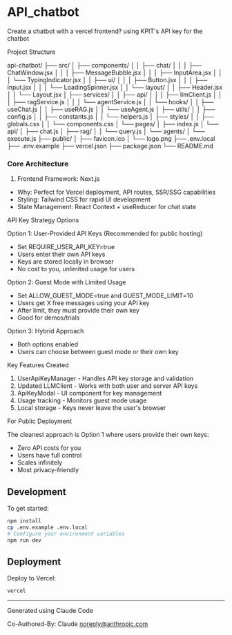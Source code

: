 # API_chatbot
Create a chatbot with a vercel frontend? using KPIT's API key for the chatbot

Project Structure

  api-chatbot/
  ├── src/
  │   ├── components/
  │   │   ├── chat/
  │   │   │   ├── ChatWindow.jsx
  │   │   │   ├── MessageBubble.jsx
  │   │   │   ├── InputArea.jsx
  │   │   │   └── TypingIndicator.jsx
  │   │   ├── ui/
  │   │   │   ├── Button.jsx
  │   │   │   ├── Input.jsx
  │   │   │   └── LoadingSpinner.jsx
  │   │   └── layout/
  │   │       ├── Header.jsx
  │   │       └── Layout.jsx
  │   ├── services/
  │   │   ├── api/
  │   │   │   ├── llmClient.js
  │   │   │   ├── ragService.js
  │   │   │   └── agentService.js
  │   │   └── hooks/
  │   │       ├── useChat.js
  │   │       ├── useRAG.js
  │   │       └── useAgent.js
  │   ├── utils/
  │   │   ├── config.js
  │   │   ├── constants.js
  │   │   └── helpers.js
  │   ├── styles/
  │   │   ├── globals.css
  │   │   └── components.css
  │   └── pages/
  │       ├── index.js
  │       └── api/
  │           ├── chat.js
  │           ├── rag/
  │           │   └── query.js
  │           └── agents/
  │               └── execute.js
  ├── public/
  │   ├── favicon.ico
  │   └── logo.png
  ├── .env.local
  ├── .env.example
  ├── vercel.json
  ├── package.json
  └── README.md

### Core Architecture

  1. Frontend Framework: Next.js

  - Why: Perfect for Vercel deployment, API routes, SSR/SSG capabilities
  - Styling: Tailwind CSS for rapid UI development
  - State Management: React Context + useReducer for chat state


  API Key Strategy Options

  Option 1: User-Provided API Keys (Recommended for public hosting)
  - Set REQUIRE_USER_API_KEY=true
  - Users enter their own API keys
  - Keys are stored locally in browser
  - No cost to you, unlimited usage for users

  Option 2: Guest Mode with Limited Usage
  - Set ALLOW_GUEST_MODE=true and GUEST_MODE_LIMIT=10
  - Users get X free messages using your API key
  - After limit, they must provide their own key
  - Good for demos/trials

  Option 3: Hybrid Approach
  - Both options enabled
  - Users can choose between guest mode or their own key

  Key Features Created

  1. UserApiKeyManager - Handles API key storage and validation
  2. Updated LLMClient - Works with both user and server API keys
  3. ApiKeyModal - UI component for key management
  4. Usage tracking - Monitors guest mode usage
  5. Local storage - Keys never leave the user's browser

  For Public Deployment

  The cleanest approach is Option 1 where users provide their own keys:
  - Zero API costs for you
  - Users have full control
  - Scales infinitely
  - Most privacy-friendly

## Development

To get started:

```bash
npm install
cp .env.example .env.local
# Configure your environment variables
npm run dev
```

## Deployment

Deploy to Vercel:

```bash
vercel
```

---

Generated using Claude Code

Co-Authored-By: Claude <noreply@anthropic.com>